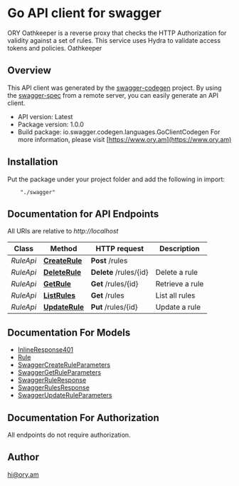 # Go API client for swagger

ORY Oathkeeper is a reverse proxy that checks the HTTP Authorization for validity against a set of rules. This service uses Hydra to validate access tokens and policies.  Oathkeeper

## Overview
This API client was generated by the [swagger-codegen](https://github.com/swagger-api/swagger-codegen) project.  By using the [swagger-spec](https://github.com/swagger-api/swagger-spec) from a remote server, you can easily generate an API client.

- API version: Latest
- Package version: 1.0.0
- Build package: io.swagger.codegen.languages.GoClientCodegen
For more information, please visit [https://www.ory.am](https://www.ory.am)

## Installation
Put the package under your project folder and add the following in import:
```
    "./swagger"
```

## Documentation for API Endpoints

All URIs are relative to *http://localhost*

Class | Method | HTTP request | Description
------------ | ------------- | ------------- | -------------
*RuleApi* | [**CreateRule**](docs/RuleApi.md#createrule) | **Post** /rules | 
*RuleApi* | [**DeleteRule**](docs/RuleApi.md#deleterule) | **Delete** /rules/{id} | Delete a rule
*RuleApi* | [**GetRule**](docs/RuleApi.md#getrule) | **Get** /rules/{id} | Retrieve a rule
*RuleApi* | [**ListRules**](docs/RuleApi.md#listrules) | **Get** /rules | List all rules
*RuleApi* | [**UpdateRule**](docs/RuleApi.md#updaterule) | **Put** /rules/{id} | Update a rule


## Documentation For Models

 - [InlineResponse401](docs/InlineResponse401.md)
 - [Rule](docs/Rule.md)
 - [SwaggerCreateRuleParameters](docs/SwaggerCreateRuleParameters.md)
 - [SwaggerGetRuleParameters](docs/SwaggerGetRuleParameters.md)
 - [SwaggerRuleResponse](docs/SwaggerRuleResponse.md)
 - [SwaggerRulesResponse](docs/SwaggerRulesResponse.md)
 - [SwaggerUpdateRuleParameters](docs/SwaggerUpdateRuleParameters.md)


## Documentation For Authorization

 All endpoints do not require authorization.


## Author

hi@ory.am

